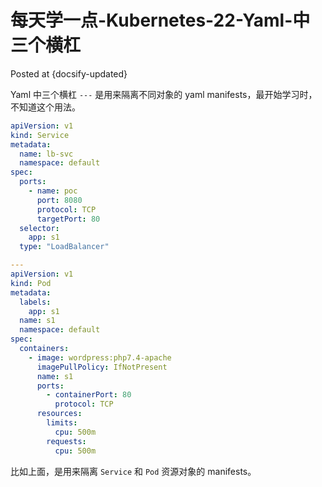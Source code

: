 # 每天学一点-Kubernetes-22-Yaml-中三个横杠

Posted at {docsify-updated}

Yaml 中三个横杠 `---` 是用来隔离不同对象的 yaml manifests，最开始学习时，不知道这个用法。

```yaml
apiVersion: v1
kind: Service
metadata:
  name: lb-svc
  namespace: default
spec:
  ports:
    - name: poc
      port: 8080
      protocol: TCP
      targetPort: 80
  selector:
    app: s1
  type: "LoadBalancer"

---
apiVersion: v1
kind: Pod
metadata:
  labels:
    app: s1
  name: s1
  namespace: default
spec:
  containers:
    - image: wordpress:php7.4-apache
      imagePullPolicy: IfNotPresent
      name: s1
      ports:
        - containerPort: 80
          protocol: TCP
      resources:
        limits:
          cpu: 500m
        requests:
          cpu: 500m

```

比如上面，是用来隔离 `Service` 和 `Pod` 资源对象的 manifests。